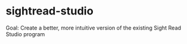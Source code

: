 sightread-studio
================
Goal: Create a better, more intuitive version of the existing Sight Read Studio program
